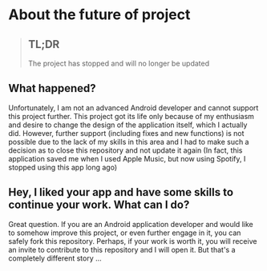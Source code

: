 # About the future of project

> ## TL;DR
>
> The project has stopped and will no longer be updated

## What happened?

Unfortunately, I am not an advanced Android developer and cannot support this project further. This project got its life only because of my enthusiasm and desire to change the design of the application itself, which I actually did. However, further support (including fixes and new functions) is not possible due to the lack of my skills in this area and I had to make such a decision as to close this repository and not update it again (In fact, this application saved me when I used Apple Music, but now using Spotify, I stopped using this app long ago)

## Hey, I liked your app and have some skills to continue your work. What can I do?

Great question. If you are an Android application developer and would like to somehow improve this project, or even further engage in it, you can safely fork this repository. Perhaps, if your work is worth it, you will receive an invite to contribute to this repository and I will open it. But that's a completely different story ...
